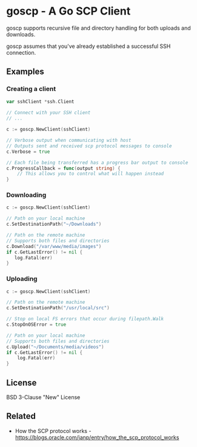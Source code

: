 # goscp - A Go SCP Client 

goscp supports recursive file and directory handling for both uploads and downloads.
 
goscp assumes that you've already established a successful SSH connection. 

## Examples

### Creating a client

```go
var sshClient *ssh.Client
    
// Connect with your SSH client
// ...

c := goscp.NewClient(sshClient)

// Verbose output when communicating with host
// Outputs sent and received scp protocol messages to console
c.Verbose = true

// Each file being transferred has a progress bar output to console
c.ProgressCallback = func(output string) {
    // This allows you to control what will happen instead 
}

```

### Downloading
   
```go
c := goscp.NewClient(sshClient)

// Path on your local machine 
c.SetDestinationPath("~/Downloads")

// Path on the remote machine
// Supports both files and directories
c.Download("/var/www/media/images")
if c.GetLastError() != nil {
   log.Fatal(err)
}
```

### Uploading

```go
c := goscp.NewClient(sshClient)

// Path on the remote machine
c.SetDestinationPath("/usr/local/src")

// Stop on local FS errors that occur during filepath.Walk
c.StopOnOSError = true

// Path on your local machine
// Supports both files and directories
c.Upload("~/Documents/media/videos")
if c.GetLastError() != nil {
    log.Fatal(err)
}
```

## License
BSD 3-Clause "New" License

## Related

* How the SCP protocol works - https://blogs.oracle.com/janp/entry/how_the_scp_protocol_works
